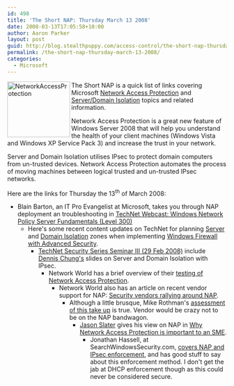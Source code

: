 ```yaml
---
id: 498
title: 'The Short NAP: Thursday March 13 2008'
date: 2008-03-13T17:05:58+10:00
author: Aaron Parker
layout: post
guid: http://blog.stealthpuppy.com/access-control/the-short-nap-thursday-march-13-2008
permalink: /the-short-nap-thursday-march-13-2008/
categories:
  - Microsoft
---
```

<img border="0" alt="NetworkAccessProtection" align="left" src="https://stealthpuppy.com/media/2008/02/networkaccessprotection.png" width="144" height="128" /> The Short NAP is a quick list of links covering Microsoft [Network Access Protection](http://www.microsoft.com/nap) and [Server/Domain Isolation](http://www.microsoft.com/sdisolation) topics and related information.

Network Access Protection is a great new feature of Windows Server 2008 that will help you understand the health of your client machines (Windows Vista and Windows XP Service Pack 3) and increase the trust in your network.

Server and Domain Isolation utilises IPsec to protect domain computers from un-trusted devices. Network Access Protection automates the process of moving machines between logical trusted and un-trusted IPsec networks.

Here are the links for Thursday the 13<sup>th</sup> of March 2008:

  * Blain Barton, an IT Pro Evangelist at Microsoft, takes you through NAP deployment an troubleshooting in [TechNet Webcast: Windows Network Policy Server Fundamentals (Level 300)](http://www.microsoft.com/events/EventDetails.aspx?CMTYSvcSource=MSCOMMedia&Params=%7eCMTYDataSvcParams%5e%7earg+Name%3d%22ID%22+Value%3d%221032366207%22%2f%5e%7earg+Name%3d%22ProviderID%22+Value%3d%22A6B43178-497C-4225-BA42-DF595171F04C%22%2f%5e%7earg+Name%3d%22lang%22+Value%3d%22en%22%2f%5e%7earg+Name%3d%22cr%22+Value%3d%22US%22%2f%5e%7esParams%5e%7e%2fsParams%5e%7e%2fCMTYDataSvcParams%5e) 
      * Here's some recent content updates on TechNet for planning [Server](http://technet2.microsoft.com/windowsserver2008/en/library/34679068-35aa-49af-9c1c-376dc064944f1033.mspx?mfr=true) and [Domain Isolation](http://technet2.microsoft.com/windowsserver2008/en/library/34679068-35aa-49af-9c1c-376dc064944f1033.mspx?mfr=true) zones when implementing [Windows Firewall with Advanced Security](http://technet2.microsoft.com/windowsserver2008/en/library/34679068-35aa-49af-9c1c-376dc064944f1033.mspx?mfr=true). 
          * [TechNet Security Series Seminar III (29 Feb 2008)](http://www.microsoft.com/downloads/details.aspx?FamilyID=434e6243-9fa8-48c5-9e7b-56f48753ea07&DisplayLang=en) include [Dennis Chung's](http://windowsmvp.spaces.live.com/) slides on Server and Domain Isolation with IPsec. 
              * Network World has a brief overview of their [testing of Network Access Protection](http://www.networkworld.com/reviews/2008/022108-windows-2008-server-test-side.html). 
                  * Network World also has an article on recent vendor support for NAP: [Security vendors rallying around NAP](http://www.networkworld.com/news/2008/022808-microsoft-nap-vendor-support.html). 
                      * Although a little brusque, Mike Rothman's [assessment of this take up](http://securityincite.com/TDI-2008-03-07#TSN2) is true. Vendor would be crazy not to be on the NAP bandwagon. 
                          * [Jason Slater](http://www.jasonslater.co.uk/about-2/) gives his view on NAP in [Why Network Access Protection is important to an SME](http://www.jasonslater.co.uk/2008/03/04/why-network-access-protection-is-important-to-an-sme/). 
                              * Jonathan Hassell, at SearchWindowsSecurity.com, [covers NAP and IPsec enforcement](http://searchwindowssecurity.techtarget.com/tip/0,289483,sid45_gci1299042,00.html), and has good stuff to say about this enforcement method. I don't get the jab at DHCP enforcement though as this could never be considered secure.</ul>
